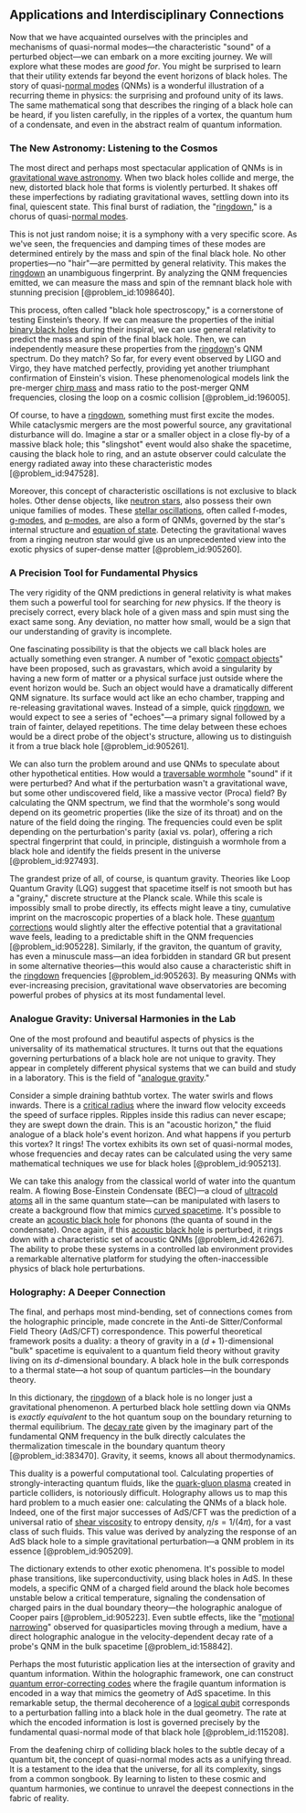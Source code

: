 ## Applications and Interdisciplinary Connections

Now that we have acquainted ourselves with the principles and mechanisms of quasi-normal modes—the characteristic "sound" of a perturbed object—we can embark on a more exciting journey. We will explore what these modes are *good for*. You might be surprised to learn that their utility extends far beyond the event horizons of black holes. The story of quasi-[normal modes](@article_id:139146) (QNMs) is a wonderful illustration of a recurring theme in physics: the surprising and profound unity of its laws. The same mathematical song that describes the ringing of a black hole can be heard, if you listen carefully, in the ripples of a vortex, the quantum hum of a condensate, and even in the abstract realm of quantum information.

### The New Astronomy: Listening to the Cosmos

The most direct and perhaps most spectacular application of QNMs is in [gravitational wave astronomy](@article_id:143840). When two black holes collide and merge, the new, distorted black hole that forms is violently perturbed. It shakes off these imperfections by radiating gravitational waves, settling down into its final, quiescent state. This final burst of radiation, the "[ringdown](@article_id:261011)," is a chorus of quasi-[normal modes](@article_id:139146).

This is not just random noise; it is a symphony with a very specific score. As we've seen, the frequencies and damping times of these modes are determined entirely by the mass and spin of the final black hole. No other properties—no "hair"—are permitted by general relativity. This makes the [ringdown](@article_id:261011) an unambiguous fingerprint. By analyzing the QNM frequencies emitted, we can measure the mass and spin of the remnant black hole with stunning precision [@problem_id:1098640].

This process, often called "black hole spectroscopy," is a cornerstone of testing Einstein’s theory. If we can measure the properties of the initial [binary black holes](@article_id:263599) during their inspiral, we can use general relativity to predict the mass and spin of the final black hole. Then, we can independently measure these properties from the [ringdown](@article_id:261011)'s QNM spectrum. Do they match? So far, for every event observed by LIGO and Virgo, they have matched perfectly, providing yet another triumphant confirmation of Einstein's vision. These phenomenological models link the pre-merger [chirp mass](@article_id:141431) and mass ratio to the post-merger QNM frequencies, closing the loop on a cosmic collision [@problem_id:196005].

Of course, to have a [ringdown](@article_id:261011), something must first excite the modes. While cataclysmic mergers are the most powerful source, any gravitational disturbance will do. Imagine a star or a smaller object in a close fly-by of a massive black hole; this "slingshot" event would also shake the spacetime, causing the black hole to ring, and an astute observer could calculate the energy radiated away into these characteristic modes [@problem_id:947528].

Moreover, this concept of characteristic oscillations is not exclusive to black holes. Other dense objects, like [neutron stars](@article_id:139189), also possess their own unique families of modes. These [stellar oscillations](@article_id:160707), often called f-modes, [g-modes](@article_id:159583), and [p-modes](@article_id:159160), are also a form of QNMs, governed by the star's internal structure and [equation of state](@article_id:141181). Detecting the gravitational waves from a ringing neutron star would give us an unprecedented view into the exotic physics of super-dense matter [@problem_id:905260].

### A Precision Tool for Fundamental Physics

The very rigidity of the QNM predictions in general relativity is what makes them such a powerful tool for searching for *new* physics. If the theory is precisely correct, every black hole of a given mass and spin must sing the exact same song. Any deviation, no matter how small, would be a sign that our understanding of gravity is incomplete.

One fascinating possibility is that the objects we call black holes are actually something even stranger. A number of "exotic [compact objects](@article_id:157117)" have been proposed, such as gravastars, which avoid a singularity by having a new form of matter or a physical surface just outside where the event horizon would be. Such an object would have a dramatically different QNM signature. Its surface would act like an echo chamber, trapping and re-releasing gravitational waves. Instead of a simple, quick [ringdown](@article_id:261011), we would expect to see a series of "echoes"—a primary signal followed by a train of fainter, delayed repetitions. The time delay between these echoes would be a direct probe of the object's structure, allowing us to distinguish it from a true black hole [@problem_id:905261].

We can also turn the problem around and use QNMs to speculate about other hypothetical entities. How would a [traversable wormhole](@article_id:267054) "sound" if it were perturbed? And what if the perturbation wasn't a gravitational wave, but some other undiscovered field, like a massive vector (Proca) field? By calculating the QNM spectrum, we find that the wormhole's song would depend on its geometric properties (like the size of its throat) and on the nature of the field doing the ringing. The frequencies could even be split depending on the perturbation's parity (axial vs. polar), offering a rich spectral fingerprint that could, in principle, distinguish a wormhole from a black hole and identify the fields present in the universe [@problem_id:927493].

The grandest prize of all, of course, is quantum gravity. Theories like Loop Quantum Gravity (LQG) suggest that spacetime itself is not smooth but has a "grainy," discrete structure at the Planck scale. While this scale is impossibly small to probe directly, its effects might leave a tiny, cumulative imprint on the macroscopic properties of a black hole. These [quantum corrections](@article_id:161639) would slightly alter the effective potential that a gravitational wave feels, leading to a predictable shift in the QNM frequencies [@problem_id:905228]. Similarly, if the graviton, the quantum of gravity, has even a minuscule mass—an idea forbidden in standard GR but present in some alternative theories—this would also cause a characteristic shift in the [ringdown](@article_id:261011) frequencies [@problem_id:905263]. By measuring QNMs with ever-increasing precision, gravitational wave observatories are becoming powerful probes of physics at its most fundamental level.

### Analogue Gravity: Universal Harmonies in the Lab

One of the most profound and beautiful aspects of physics is the universality of its mathematical structures. It turns out that the equations governing perturbations of a black hole are not unique to gravity. They appear in completely different physical systems that we can build and study in a laboratory. This is the field of "[analogue gravity](@article_id:144376)."

Consider a simple draining bathtub vortex. The water swirls and flows inwards. There is a [critical radius](@article_id:141937) where the inward flow velocity exceeds the speed of surface ripples. Ripples inside this radius can never escape; they are swept down the drain. This is an "acoustic horizon," the fluid analogue of a black hole's event horizon. And what happens if you perturb this vortex? It rings! The vortex exhibits its own set of quasi-normal modes, whose frequencies and decay rates can be calculated using the very same mathematical techniques we use for black holes [@problem_id:905213].

We can take this analogy from the classical world of water into the quantum realm. A flowing Bose-Einstein Condensate (BEC)—a cloud of [ultracold atoms](@article_id:136563) all in the same quantum state—can be manipulated with lasers to create a background flow that mimics [curved spacetime](@article_id:184444). It's possible to create an [acoustic black hole](@article_id:157273) for phonons (the quanta of sound in the condensate). Once again, if this [acoustic black hole](@article_id:157273) is perturbed, it rings down with a characteristic set of acoustic QNMs [@problem_id:426267]. The ability to probe these systems in a controlled lab environment provides a remarkable alternative platform for studying the often-inaccessible physics of black hole perturbations.

### Holography: A Deeper Connection

The final, and perhaps most mind-bending, set of connections comes from the holographic principle, made concrete in the Anti-de Sitter/Conformal Field Theory (AdS/CFT) correspondence. This powerful theoretical framework posits a duality: a theory of gravity in a $(d+1)$-dimensional "bulk" spacetime is equivalent to a quantum field theory without gravity living on its $d$-dimensional boundary. A black hole in the bulk corresponds to a thermal state—a hot soup of quantum particles—in the boundary theory.

In this dictionary, the [ringdown](@article_id:261011) of a black hole is no longer just a gravitational phenomenon. A perturbed black hole settling down via QNMs is *exactly equivalent* to the hot quantum soup on the boundary returning to thermal equilibrium. The [decay rate](@article_id:156036) given by the imaginary part of the fundamental QNM frequency in the bulk directly calculates the thermalization timescale in the boundary quantum theory [@problem_id:383470]. Gravity, it seems, knows all about thermodynamics.

This duality is a powerful computational tool. Calculating properties of strongly-interacting quantum fluids, like the [quark-gluon plasma](@article_id:137007) created in particle colliders, is notoriously difficult. Holography allows us to map this hard problem to a much easier one: calculating the QNMs of a black hole. Indeed, one of the first major successes of AdS/CFT was the prediction of a universal ratio of [shear viscosity](@article_id:140552) to entropy density, $\eta/s = 1/(4\pi)$, for a vast class of such fluids. This value was derived by analyzing the response of an AdS black hole to a simple gravitational perturbation—a QNM problem in its essence [@problem_id:905209].

The dictionary extends to other exotic phenomena. It's possible to model phase transitions, like superconductivity, using black holes in AdS. In these models, a specific QNM of a charged field around the black hole becomes unstable below a critical temperature, signaling the condensation of charged pairs in the dual boundary theory—the holographic analogue of Cooper pairs [@problem_id:905223]. Even subtle effects, like the "[motional narrowing](@article_id:195306)" observed for quasiparticles moving through a medium, have a direct holographic analogue in the velocity-dependent decay rate of a probe's QNM in the bulk spacetime [@problem_id:158842].

Perhaps the most futuristic application lies at the intersection of gravity and quantum information. Within the holographic framework, one can construct [quantum error-correcting codes](@article_id:266293) where the fragile quantum information is encoded in a way that mimics the geometry of AdS spacetime. In this remarkable setup, the thermal decoherence of a [logical qubit](@article_id:143487) corresponds to a perturbation falling into a black hole in the dual geometry. The rate at which the encoded information is lost is governed precisely by the fundamental quasi-normal mode of that black hole [@problem_id:115208].

From the deafening chirp of colliding black holes to the subtle decay of a quantum bit, the concept of quasi-normal modes acts as a unifying thread. It is a testament to the idea that the universe, for all its complexity, sings from a common songbook. By learning to listen to these cosmic and quantum harmonies, we continue to unravel the deepest connections in the fabric of reality.